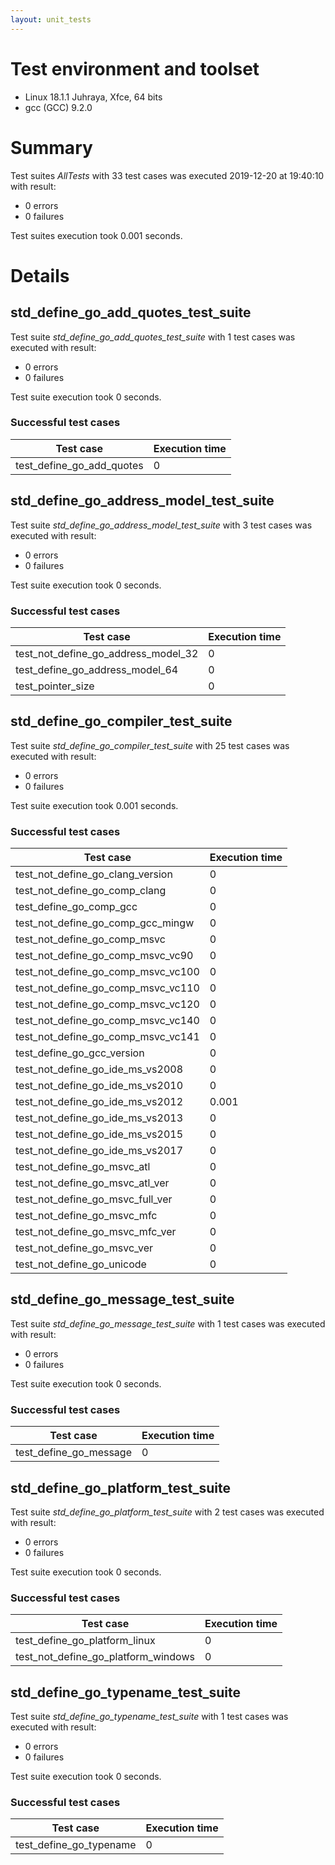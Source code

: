 ```yaml
---
layout: unit_tests
---
```


# Test environment and toolset 

*  Linux 18.1.1 Juhraya, Xfce, 64 bits
* gcc (GCC) 9.2.0

# Summary

Test suites *AllTests* with 33 test cases was executed 2019-12-20 at 19:40:10 with result:

* 0 errors
* 0 failures

Test suites execution took 0.001 seconds.

# Details

## std_define_go_add_quotes_test_suite

Test suite *std_define_go_add_quotes_test_suite* with 1 test cases was executed with result:

* 0 errors
* 0 failures

Test suite execution took 0 seconds.

### Successful test cases

Test case|Execution time
-|-
test_define_go_add_quotes | 0

## std_define_go_address_model_test_suite

Test suite *std_define_go_address_model_test_suite* with 3 test cases was executed with result:

* 0 errors
* 0 failures

Test suite execution took 0 seconds.

### Successful test cases

Test case|Execution time
-|-
test_not_define_go_address_model_32 | 0
test_define_go_address_model_64 | 0
test_pointer_size | 0

## std_define_go_compiler_test_suite

Test suite *std_define_go_compiler_test_suite* with 25 test cases was executed with result:

* 0 errors
* 0 failures

Test suite execution took 0.001 seconds.

### Successful test cases

Test case|Execution time
-|-
test_not_define_go_clang_version | 0
test_not_define_go_comp_clang | 0
test_define_go_comp_gcc | 0
test_not_define_go_comp_gcc_mingw | 0
test_not_define_go_comp_msvc | 0
test_not_define_go_comp_msvc_vc90 | 0
test_not_define_go_comp_msvc_vc100 | 0
test_not_define_go_comp_msvc_vc110 | 0
test_not_define_go_comp_msvc_vc120 | 0
test_not_define_go_comp_msvc_vc140 | 0
test_not_define_go_comp_msvc_vc141 | 0
test_define_go_gcc_version | 0
test_not_define_go_ide_ms_vs2008 | 0
test_not_define_go_ide_ms_vs2010 | 0
test_not_define_go_ide_ms_vs2012 | 0.001
test_not_define_go_ide_ms_vs2013 | 0
test_not_define_go_ide_ms_vs2015 | 0
test_not_define_go_ide_ms_vs2017 | 0
test_not_define_go_msvc_atl | 0
test_not_define_go_msvc_atl_ver | 0
test_not_define_go_msvc_full_ver | 0
test_not_define_go_msvc_mfc | 0
test_not_define_go_msvc_mfc_ver | 0
test_not_define_go_msvc_ver | 0
test_not_define_go_unicode | 0

## std_define_go_message_test_suite

Test suite *std_define_go_message_test_suite* with 1 test cases was executed with result:

* 0 errors
* 0 failures

Test suite execution took 0 seconds.

### Successful test cases

Test case|Execution time
-|-
test_define_go_message | 0

## std_define_go_platform_test_suite

Test suite *std_define_go_platform_test_suite* with 2 test cases was executed with result:

* 0 errors
* 0 failures

Test suite execution took 0 seconds.

### Successful test cases

Test case|Execution time
-|-
test_define_go_platform_linux | 0
test_not_define_go_platform_windows | 0

## std_define_go_typename_test_suite

Test suite *std_define_go_typename_test_suite* with 1 test cases was executed with result:

* 0 errors
* 0 failures

Test suite execution took 0 seconds.

### Successful test cases

Test case|Execution time
-|-
test_define_go_typename | 0
